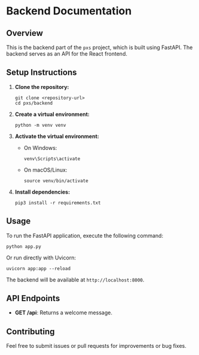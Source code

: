 # Backend Documentation

## Overview
This is the backend part of the `pxs` project, which is built using FastAPI. The backend serves as an API for the React frontend.

## Setup Instructions

1. **Clone the repository:**
   ```
   git clone <repository-url>
   cd pxs/backend
   ```

2. **Create a virtual environment:**
   ```
   python -m venv venv
   ```

3. **Activate the virtual environment:**
   - On Windows:
     ```
     venv\Scripts\activate
     ```
   - On macOS/Linux:
     ```
     source venv/bin/activate
     ```

4. **Install dependencies:**
   ```
   pip3 install -r requirements.txt
   ```

## Usage

To run the FastAPI application, execute the following command:
```
python app.py
```

Or run directly with Uvicorn:
```
uvicorn app:app --reload
```

The backend will be available at `http://localhost:8000`.

## API Endpoints

- **GET /api**: Returns a welcome message.

## Contributing

Feel free to submit issues or pull requests for improvements or bug fixes.
